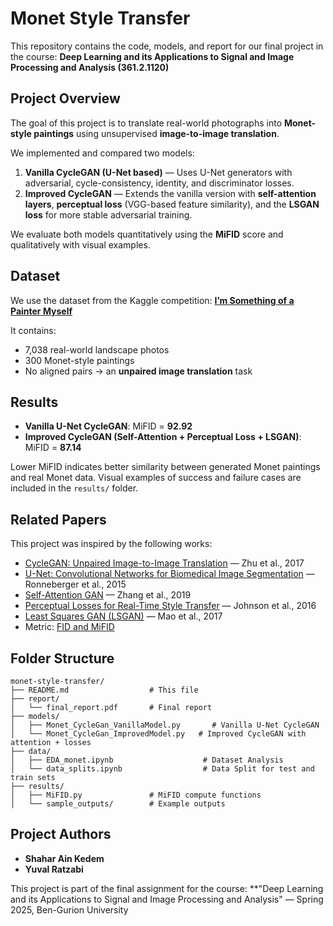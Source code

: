 # Monet Style Transfer

This repository contains the code, models, and report for our final project in the course:
**Deep Learning and its Applications to Signal and Image Processing and Analysis (361.2.1120)**

## Project Overview

The goal of this project is to translate real-world photographs into **Monet-style paintings** using unsupervised **image-to-image translation**.

We implemented and compared two models:

1. **Vanilla CycleGAN (U-Net based)** — Uses U-Net generators with adversarial, cycle-consistency, identity, and discriminator losses.
2. **Improved CycleGAN** — Extends the vanilla version with **self-attention layers**, **perceptual loss** (VGG-based feature similarity), and the **LSGAN loss** for more stable adversarial training.

We evaluate both models quantitatively using the **MiFID** score and qualitatively with visual examples.

## Dataset

We use the dataset from the Kaggle competition:
**[I’m Something of a Painter Myself](https://www.kaggle.com/competitions/gan-getting-started)**

It contains:

* 7,038 real-world landscape photos
* 300 Monet-style paintings
* No aligned pairs → an **unpaired image translation** task

## Results

* **Vanilla U-Net CycleGAN**: MiFID = **92.92**
* **Improved CycleGAN (Self-Attention + Perceptual Loss + LSGAN)**: MiFID = **87.14**

Lower MiFID indicates better similarity between generated Monet paintings and real Monet data. Visual examples of success and failure cases are included in the `results/` folder.

## Related Papers

This project was inspired by the following works:

* [CycleGAN: Unpaired Image-to-Image Translation](https://arxiv.org/abs/1703.10593) — Zhu et al., 2017
* [U-Net: Convolutional Networks for Biomedical Image Segmentation](https://arxiv.org/abs/1505.04597) — Ronneberger et al., 2015
* [Self-Attention GAN](https://arxiv.org/abs/1805.08318) — Zhang et al., 2019
* [Perceptual Losses for Real-Time Style Transfer](https://arxiv.org/abs/1603.08155) — Johnson et al., 2016
* [Least Squares GAN (LSGAN)](https://arxiv.org/abs/1611.04076) — Mao et al., 2017
* Metric: [FID and MiFID](https://arxiv.org/abs/2002.09797)

## Folder Structure

```
monet-style-transfer/
├── README.md                  # This file
├── report/
│   └── final_report.pdf       # Final report
├── models/
│   ├── Monet_CycleGan_VanillaModel.py       # Vanilla U-Net CycleGAN
│   └── Monet_CycleGan_ImprovedModel.py   # Improved CycleGAN with attention + losses
├── data/
│   ├── EDA_monet.ipynb                    # Dataset Analysis
│   └── data_splits.ipynb                  # Data Split for test and train sets
├── results/
│   ├── MiFID.py               # MiFID compute functions
│   └── sample_outputs/        # Example outputs
```

## Project Authors

* **Shahar Ain Kedem**
* **Yuval Ratzabi**

This project is part of the final assignment for the course:
\*\*"Deep Learning and its Applications to Signal and Image Processing and Analysis" — Spring 2025, Ben-Gurion University
